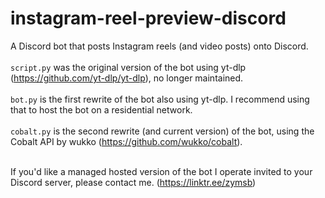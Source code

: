 # instagram-reel-preview-discord
 
A Discord bot that posts Instagram reels (and video posts) onto Discord. <br/><br/>
`script.py` was the original version of the bot using yt-dlp (https://github.com/yt-dlp/yt-dlp), no longer maintained. <br/><br/>
`bot.py` is the first rewrite of the bot also using yt-dlp. I recommend using that to host the bot on a residential network. <br/><br/>
`cobalt.py` is the second rewrite (and current version) of the bot, using the Cobalt API by wukko (https://github.com/wukko/cobalt). <br/><br/>

If you'd like a managed hosted version of the bot I operate invited to your Discord server, please contact me. (https://linktr.ee/zymsb)
